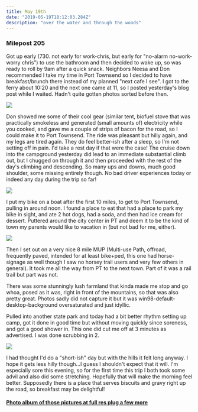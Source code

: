 ```yaml
---
title: May 19th
date: "2019-05-19T18:12:03.284Z"
description: "over the water and through the woods"
---
```


### Milepost 205

Got up early (730.  not early for work-chris, but early for "no-alarm no-work-worry chris") to use the bathroom and then decided to wake up, so was ready to roll by 9am after a quick snack.  Neighbors Neesa and Don recommended I take my time in Port Townsend so I decided to have breakfast/brunch there instead of my planned "next cafe I see".  I got to the ferry about 10:20 and the next one came at 11, so I posted yesterday's blog post while I waited.  Hadn't quite gotten photos sorted before then.

<img src=/pictures/19may/overpass.jpg>

Don showed me some of their cool gear (similar tent, biofuel stove that was practically smokeless and generated (small amounts of) electricity while you cooked, and gave me a couple of strips of bacon for the road, so I could make it to Port Townsend.  The ride was pleasant but hilly again, and my legs are tired again.  They do feel better-ish after a sleep, so I'm not setting off in pain.  I'd take a rest day if that were the case!  The cruise down into the campground yesterday did lead to an immediate substantial climb out, but I chugged on through it and then proceeded with the rest of the day's climbing and descending.  So many ups and downs, much good shoulder, some missing entirely though.  No bad driver experiences today or indeed any day during the trip so far!

<img src=/pictures/19may/PTdock.jpg>

I put my bike on a boat after the first 10 miles, to get to Port Townsend, pulling in around noon.  I found a place to eat that had a place to park my bike in sight, and ate 2 hot dogs, had a soda, and then had ice cream for dessert.  Puttered around the city center in PT and deem it to be the kind of town my parents would like to vacation in (but not bad for me, either).  

<img src=/pictures/19may/railtunnel.jpg>

Then I set out on a very nice 8 mile MUP (Multi-use Path, offroad, frequently paved, intended for at least bike+ped, this one had horse-signage as well though I saw no horsey trail users and very few others in general).  It took me all the way from PT to the next town.  Part of it was a rail trail but part was not.

There was some stunningly lush farmland that kinda made me stop and go whoa, posed as it was, right in front of the mountains, so that was also pretty great.  Photos sadly did not capture it but it was win98-default-desktop-background oversaturated and just idyllic.

Pulled into another state park and today had a bit better rhythm setting up camp, got it done in good time but without moving quickly since soreness, and got a good shower in.  This one did cut me off at 3 minutes as advertised.  I was done scrubbing in 2.

<img src=/pictures/19may/ferrydocks.jpg>

I had thought I'd do a "short-ish" day but with the hills it felt long anyway.  I hope it gets less hilly though...I guess I shouldn't expect that it will.  I'm especially sore this evening, so for the first time this trip I both took some advil and also did some stretching.  Hopefully that will make the morning feel better.  Supposedly there is a place that serves biscuits and gravy right up the road, so breakfast may be delightful!

#### [Photo album of those pictures at full res plug a few more](https://photos.app.goo.gl/R7dZrxuGcrmuh2KY6)


